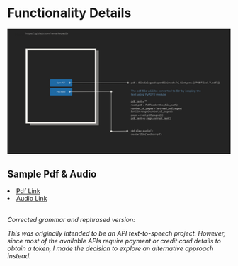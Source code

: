 <h1>Functionality Details</h1>
<img src="image/1.jpg">
<h2>Sample Pdf & Audio</h2>

<li><a href="https://github.com/remarkeyable/100-Days-of-Code-The-Complete-Python-Pro-Bootcamp/blob/main/Day%2090/Sample%20Pdf/PYTHON_TEST.pdf"> Pdf Link </a></li>
<li><a href="https://voca.ro/1am0ZI06zKHs"> Audio Link </a></li>
<br>
<em><p>Corrected grammar and rephrased version:

This was originally intended to be an API text-to-speech project. However, since most of the available APIs require payment or credit card details to obtain a token, I made the decision to explore an alternative approach instead.</p> </em>
